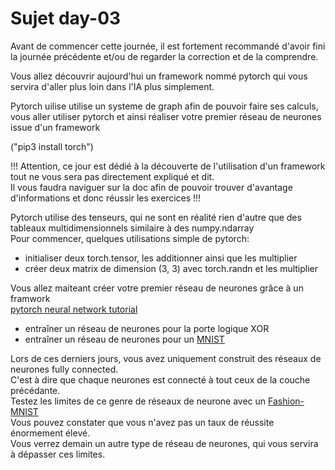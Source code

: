 # Sujet day-03

Avant de commencer cette journée, il est fortement recommandé d'avoir fini la journée précédente et/ou de regarder la correction et de la comprendre.

Vous allez découvrir aujourd'hui un framework nommé pytorch qui vous servira d'aller plus loin dans l'IA plus simplement.

Pytorch uilise utilise un systeme de graph afin de pouvoir faire ses calculs,
<br/>
vous aller utiliser pytorch et ainsi réaliser votre premier réseau de neurones issue d'un framework

("pip3 install torch")

!!! Attention, ce jour est dédié à la découverte de l'utilisation d'un framework
 <br/>
 tout ne vous sera pas directement expliqué et dit.
 <br/>
 Il vous faudra naviguer sur la doc afin de pouvoir trouver
 d'avantage d'informations et donc réussir les exercices !!!

Pytorch utilise des tenseurs, qui ne sont en réalité rien d'autre que des tableaux multidimensionnels similaire à des numpy.ndarray
<br>
Pour commencer, quelques utilisations simple de pytorch:
- initialiser deux torch.tensor, les additionner ainsi que les multiplier
- créer deux matrix de dimension (3, 3) avec torch.randn et les multiplier

Vous allez maiteant créer votre premier réseau de neurones grâce à un framwork
<br/>
[pytorch neural network tutorial](https://adventuresinmachinelearning.com/pytorch-tutorial-deep-learning/)
<br/>
- entraîner un réseau de neurones pour la porte logique XOR
- entraîner un réseau de neurones pour un [MNIST](https://pytorch.org/docs/stable/torchvision/datasets.html)

Lors de ces derniers jours, vous avez uniquement construit des réseaux de neurones fully connected.
<br/>
C'est à dire que chaque neurones est connecté à tout ceux de la couche précédante.
<br/>
Testez les limites de ce genre de réseaux de neurone avec un [Fashion-MNIST](https://pytorch.org/docs/stable/torchvision/datasets.html)
<br/>
Vous pouvez constater que vous n'avez pas un taux de réussite énormement élevé.
<br/>
Vous verrez demain un autre type de réseau de neurones, qui vous servira à dépasser ces limites.
